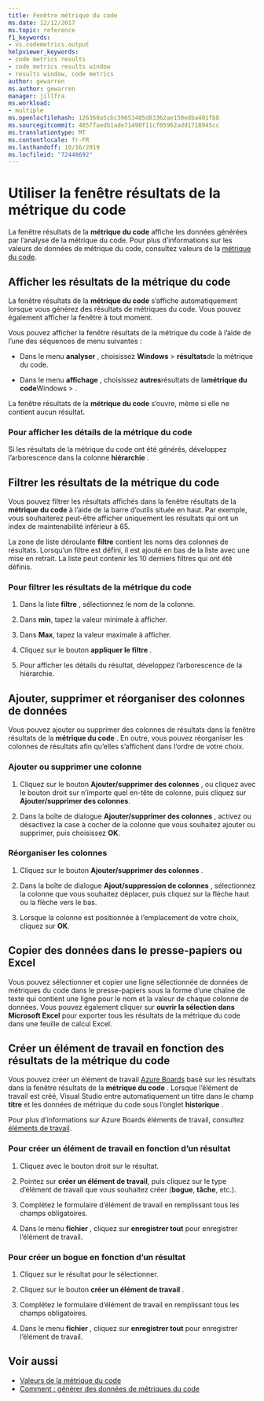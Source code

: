```yaml
---
title: Fenêtre métrique du code
ms.date: 12/12/2017
ms.topic: reference
f1_keywords:
- vs.codemetrics.output
helpviewer_keywords:
- code metrics results
- code metrics results window
- results window, code metrics
author: gewarren
ms.author: gewarren
manager: jillfra
ms.workload:
- multiple
ms.openlocfilehash: 126360a5cbc39653405d83362ae150edba401fb8
ms.sourcegitcommit: 485ffaedb1ade71490f11cf05962add1718945cc
ms.translationtype: MT
ms.contentlocale: fr-FR
ms.lasthandoff: 10/16/2019
ms.locfileid: "72448692"
---
```

# <a name="use-the-code-metrics-results-window"></a>Utiliser la fenêtre résultats de la métrique du code

La fenêtre résultats de la **métrique du code** affiche les données générées par l’analyse de la métrique du code. Pour plus d’informations sur les valeurs de données de métrique du code, consultez valeurs de la [métrique du code](../code-quality/code-metrics-values.md).

## <a name="display-code-metrics-results"></a>Afficher les résultats de la métrique du code

La fenêtre résultats de la **métrique du code** s’affiche automatiquement lorsque vous générez des résultats de métriques du code. Vous pouvez également afficher la fenêtre à tout moment.

Vous pouvez afficher la fenêtre résultats de la métrique du code à l’aide de l’une des séquences de menu suivantes :

- Dans le menu **analyser** , choisissez **Windows** > **résultats**de la métrique du code.

- Dans le menu **affichage** , choisissez **autres**résultats de la**métrique du code**Windows  > .

La fenêtre résultats de la **métrique du code** s’ouvre, même si elle ne contient aucun résultat.

### <a name="to-view-code-metrics-details"></a>Pour afficher les détails de la métrique du code

Si les résultats de la métrique du code ont été générés, développez l’arborescence dans la colonne **hiérarchie** .

## <a name="filter-code-metrics-results"></a>Filtrer les résultats de la métrique du code

Vous pouvez filtrer les résultats affichés dans la fenêtre résultats de la **métrique du code** à l’aide de la barre d’outils située en haut. Par exemple, vous souhaiterez peut-être afficher uniquement les résultats qui ont un index de maintenabilité inférieur à 65.

La zone de liste déroulante **filtre** contient les noms des colonnes de résultats. Lorsqu’un filtre est défini, il est ajouté en bas de la liste avec une mise en retrait. La liste peut contenir les 10 derniers filtres qui ont été définis.

### <a name="to-filter-the-code-metrics-results"></a>Pour filtrer les résultats de la métrique du code

1. Dans la liste **filtre** , sélectionnez le nom de la colonne.

2. Dans **min**, tapez la valeur minimale à afficher.

3. Dans **Max**, tapez la valeur maximale à afficher.

4. Cliquez sur le bouton **appliquer le filtre** .

5. Pour afficher les détails du résultat, développez l’arborescence de la hiérarchie.

## <a name="add-remove-and-rearrange-data-columns"></a>Ajouter, supprimer et réorganiser des colonnes de données

Vous pouvez ajouter ou supprimer des colonnes de résultats dans la fenêtre résultats de la **métrique du code** . En outre, vous pouvez réorganiser les colonnes de résultats afin qu’elles s’affichent dans l’ordre de votre choix.

### <a name="add-or-remove-a-column"></a>Ajouter ou supprimer une colonne

1. Cliquez sur le bouton **Ajouter/supprimer des colonnes** , ou cliquez avec le bouton droit sur n’importe quel en-tête de colonne, puis cliquez sur **Ajouter/supprimer des colonnes**.

1. Dans la boîte de dialogue **Ajouter/supprimer des colonnes** , activez ou désactivez la case à cocher de la colonne que vous souhaitez ajouter ou supprimer, puis choisissez **OK**.

### <a name="rearrange-columns"></a>Réorganiser les colonnes

1. Cliquez sur le bouton **Ajouter/supprimer des colonnes** .

1. Dans la boîte de dialogue **Ajout/suppression de colonnes** , sélectionnez la colonne que vous souhaitez déplacer, puis cliquez sur la flèche haut ou la flèche vers le bas.

1. Lorsque la colonne est positionnée à l’emplacement de votre choix, cliquez sur **OK**.

## <a name="copy-data-to-the-clipboard-or-excel"></a>Copier des données dans le presse-papiers ou Excel

Vous pouvez sélectionner et copier une ligne sélectionnée de données de métriques du code dans le presse-papiers sous la forme d’une chaîne de texte qui contient une ligne pour le nom et la valeur de chaque colonne de données. Vous pouvez également cliquer sur **ouvrir la sélection dans Microsoft Excel** pour exporter tous les résultats de la métrique du code dans une feuille de calcul Excel.

## <a name="create-a-work-item-based-on-code-metric-results"></a>Créer un élément de travail en fonction des résultats de la métrique du code

Vous pouvez créer un élément de travail [Azure Boards](/azure/devops/boards/index?view=vsts) basé sur les résultats dans la fenêtre résultats de la **métrique du code** . Lorsque l’élément de travail est créé, Visual Studio entre automatiquement un titre dans le champ **titre** et les données de métrique du code sous l’onglet **historique** .

Pour plus d’informations sur Azure Boards éléments de travail, consultez [éléments de travail](/azure/devops/boards/work-items/index?view=vsts).

### <a name="to-create-a-work-item-based-on-a-result"></a>Pour créer un élément de travail en fonction d’un résultat

1. Cliquez avec le bouton droit sur le résultat.

2. Pointez sur **créer un élément de travail**, puis cliquez sur le type d’élément de travail que vous souhaitez créer (**bogue**, **tâche**, etc.).

3. Complétez le formulaire d’élément de travail en remplissant tous les champs obligatoires.

4. Dans le menu **fichier** , cliquez sur **enregistrer tout** pour enregistrer l’élément de travail.

### <a name="to-create-a-bug-based-on-a-result"></a>Pour créer un bogue en fonction d’un résultat

1. Cliquez sur le résultat pour le sélectionner.

2. Cliquez sur le bouton **créer un élément de travail** .

3. Complétez le formulaire d’élément de travail en remplissant tous les champs obligatoires.

4. Dans le menu **fichier** , cliquez sur **enregistrer tout** pour enregistrer l’élément de travail.

## <a name="see-also"></a>Voir aussi

- [Valeurs de la métrique du code](../code-quality/code-metrics-values.md)
- [Comment : générer des données de métriques du code](../code-quality/how-to-generate-code-metrics-data.md)
